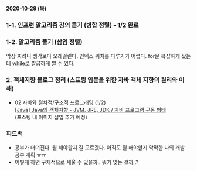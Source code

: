 #### 2020-10-29 (목)  
  
### 1-1. 인프런 알고리즘 강의 듣기 (병합 정렬) - 1/2 완료
### 1-2. 알고리즘 풀기 (삽입 정렬)
막상 짜려니 생각보다 오래걸린다. 인덱스 위치를 다루기가 어렵다. for문 복잡하게 짰는데 while로 깔끔하게 짤 수 있다.
  
### 2. 객체지향 블로그 정리 (스프링 입문을 위한 자바 객체 지향의 원리와 이해)
- 02 자바와 절차적/구조적 프로그래밍 (1/2)<br>
[[Java] Java의 객체지향 - JVM, JRE, JDK / 자바 프로그램 구동 형태](https://yuja-kong.tistory.com/122)
<br>(포스팅 내 이미지 삽입 추가 예정)
  
### 피드백
- 공부가 더뎌진다. 뭘 해야할지 잘 모르겠다. 아직도 뭘 해야할지 막막한 나의 개발 공부 계획 ㅠㅠ
- 어떻게 하면 구체적으로 세울 수 있을까.. 뭐가 맞는 걸까..?